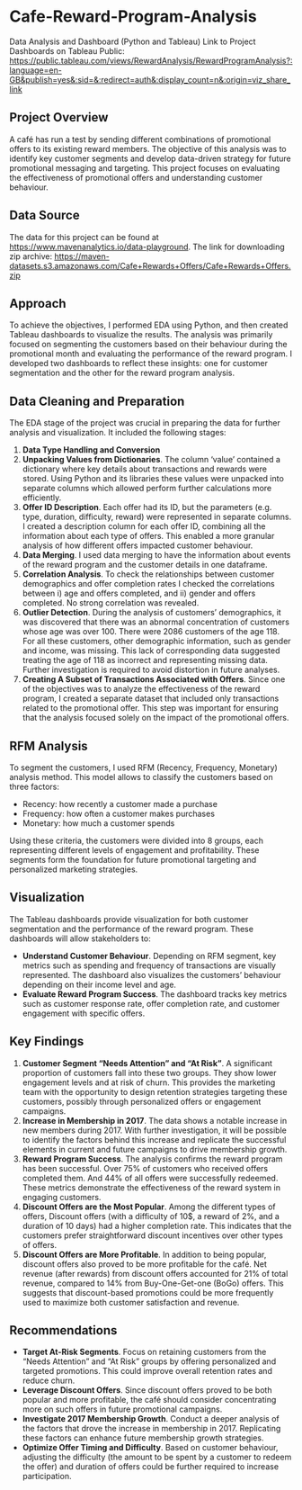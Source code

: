 # Cafe-Reward-Program-Analysis
Data Analysis and Dashboard (Python and Tableau)
Link to Project Dashboards on Tableau Public: https://public.tableau.com/views/RewardAnalysis/RewardProgramAnalysis?:language=en-GB&publish=yes&:sid=&:redirect=auth&:display_count=n&:origin=viz_share_link

## Project Overview

A café has run a test by sending different combinations of promotional offers to its existing reward members. The objective of this analysis was to identify key customer segments and develop data-driven strategy for future promotional messaging and targeting.
This project focuses on evaluating the effectiveness of promotional offers and understanding customer behaviour.

## Data Source

The data for this project can be found at https://www.mavenanalytics.io/data-playground.
The link for downloading zip archive: https://maven-datasets.s3.amazonaws.com/Cafe+Rewards+Offers/Cafe+Rewards+Offers.zip

 
## Approach

To achieve the objectives, I performed EDA using Python, and then created Tableau dashboards to visualize the results. The analysis was primarily focused on segmenting the customers based on their behaviour during the promotional month and evaluating the performance of the reward program. I developed two dashboards to reflect these insights: one for customer segmentation and the other for the reward program analysis.

## Data Cleaning and Preparation

The EDA stage of the project was crucial in preparing the data for further analysis and visualization. It included the following stages:

1.	**Data Type Handling and Conversion**
2.	**Unpacking Values from Dictionaries**. The column ‘value’ contained a dictionary where key details about transactions and rewards were stored. Using Python and its libraries these values were unpacked into separate columns which allowed perform further calculations more efficiently.
3.	**Offer ID Description**. Each offer had its ID, but the parameters (e.g. type, duration, difficulty, reward) were represented in separate columns. I created a description column for each offer ID, combining all the information about each type of offers. This enabled a more granular analysis of how different offers impacted customer behaviour.
4.	**Data Merging**. I used data merging to have the information about events of the reward program and the customer details in one dataframe.
5.	**Correlation Analysis**. To check the relationships between customer demographics and offer completion rates I checked the correlations between i) age and offers completed, and ii) gender and offers completed. No strong correlation was revealed.
6. **Outlier Detection**. During the analysis of customers’ demographics, it was discovered that there was an abnormal concentration of customers whose age was over 100. There were 2086 customers of the age 118. For all these customers, other demographic information, such as gender and income, was missing. This lack of corresponding data suggested treating the age of 118 as incorrect and representing missing data. Further investigation is required to avoid distortion in future analyses.
7.	**Creating A Subset of Transactions Associated with Offers**. Since one of the objectives was to analyze the effectiveness of the reward program, I created a separate dataset that included only transactions related to the promotional offer. This step was important for ensuring that the analysis focused solely on the impact of the promotional offers.


## RFM Analysis

To segment the customers, I used RFM (Recency, Frequency, Monetary) analysis method. This model allows to classify the customers based on three factors:
- Recency: how recently a customer made a purchase
- Frequency: how often a customer makes purchases
- Monetary: how much a customer spends

Using these criteria, the customers were divided into 8 groups, each representing different levels of engagement and profitability. These segments form the foundation for future promotional targeting and personalized marketing strategies.

## Visualization

The Tableau dashboards provide visualization for both customer segmentation and the performance of the reward program. These dashboards will allow stakeholders to:
- **Understand Customer Behaviour**. Depending on RFM segment, key metrics such as spending and frequency of transactions are visually represented. The dashboard also visualizes the customers’ behaviour depending on their income level and age. 
- **Evaluate Reward Program Success**. The dashboard tracks key metrics such as customer response rate, offer completion rate, and customer engagement with specific offers. 

## Key Findings

1.	**Customer Segment “Needs Attention” and “At Risk”**. A significant proportion of customers fall into these two groups. They show lower engagement levels and at risk of churn. This provides the marketing team with the opportunity to design retention strategies targeting these customers, possibly through personalized offers or engagement campaigns.  
2.	**Increase in Membership in 2017**. The data shows a notable increase in new members during 2017. With further investigation, it will be possible to identify the factors behind this increase and replicate the successful elements in current and future campaigns to drive membership growth. 
3.	**Reward Program Success**. The analysis confirms the reward program has been successful. Over 75% of customers who received offers completed them. And 44% of all offers were successfully redeemed. These metrics demonstrate the effectiveness of the reward system in engaging customers.
4.	**Discount Offers are the Most Popular**. Among the different types of offers, Discount offers (with a difficulty of 10$, a reward of 2%, and a duration of 10 days) had a higher completion rate. This indicates that the customers prefer straightforward discount incentives over other types of offers.  
5.	**Discount Offers are More Profitable**. In addition to being popular, discount offers also proved to be more profitable for the café. Net revenue (after rewards) from discount offers accounted for 21% of total revenue, compared to 14% from Buy-One-Get-one (BoGo) offers. This suggests that discount-based promotions could be more frequently used to maximize both customer satisfaction and revenue.

## Recommendations

- **Target At-Risk Segments**. Focus on retaining customers from the “Needs Attention” and “At Risk” groups by offering personalized and targeted promotions. This could improve overall retention rates and reduce churn.
- **Leverage Discount Offers**. Since discount offers proved to be both popular and more profitable, the café should consider concentrating more on such offers in future promotional campaigns.
- **Investigate 2017 Membership Growth**. Conduct a deeper analysis of the factors that drove the increase in membership in 2017. Replicating these factors can enhance future membership growth strategies.
- **Optimize Offer Timing and Difficulty**. Based on customer behaviour, adjusting the difficulty (the amount to be spent by a customer to redeem the offer) and duration of offers could be further required to increase participation.

